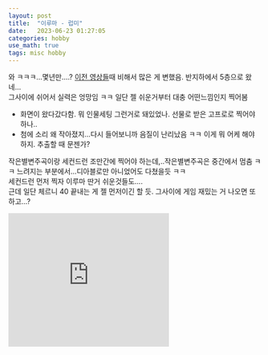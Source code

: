 ```yaml
---
layout: post
title:  "이루마 - 럽미"
date:   2023-06-23 01:27:05 
categories: hobby
use_math: true
tags: misc hobby
---
```


와 ㅋㅋㅋ...몇년만....?
<a href="https://frostbyte134.github.io/hobby/2015/09/29/although-far-kim.html" target="_blank">이전 영상들</a>때 비해서 많은 게 변했음. 반지하에서 5층으로 왔네...  
그사이에 쉬어서 실력은 엉망임 ㅋㅋ 일단 젤 쉬운거부터 대충 어떤느낌인지 찍어봄
- 화면이 왔다갔다함. 뭐 인물세팅 그런거로 돼있었나. 선물로 받은 고프로로 찍어야 하나..
- 첨에 소리 왜 작아졌지...다시 들어보니까 음질이 난리났음 ㅋㅋ 이게 뭐 어케 해야하지. 추출할 때 문젠가?


작은별변주곡이랑 세컨드런 조만간에 찍어야 하는데,..작은별변주곡은 중간에서 멈춤 ㅋㅋ 느려지는 부분에서...디아블로만 아니었어도 다쳤을듯 ㅋㅋ   
세컨드런 먼저 찍자 이루마 딴거 쉬운것들도....  
근데 일단 체르니 40 끝내는 게 젤 먼저이긴 할 듯. 그사이에 게임 재밌는 거 나오면 또 하고...?


<iframe allowfullscreen="allowfullscreen" class="b-hbp-video b-uploaded" frameborder="0" height="266" id="BLOGGER-video-4e6393dec675cbd7-7092" mozallowfullscreen="mozallowfullscreen" src="https://www.blogger.com/video.g?token=AD6v5dyYutc5SXdmWq3WkyyiGk1SAeytreKqLo4B589dTB-MD4V8fkOtczNDRX7K0CdnBWA2JqdTeTKuS8p62DXAFYjSRGzSWdiFWeJBOi0bROQm6Ti5BLKqD8LFHIPnkfKyWiL3mD4" webkitallowfullscreen="webkitallowfullscreen" width="320"></iframe>

